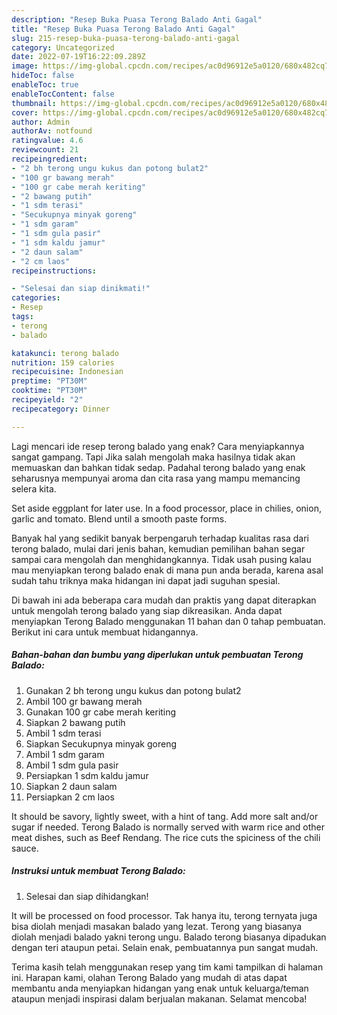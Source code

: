 ```yaml
---
description: "Resep Buka Puasa Terong Balado Anti Gagal"
title: "Resep Buka Puasa Terong Balado Anti Gagal"
slug: 215-resep-buka-puasa-terong-balado-anti-gagal
category: Uncategorized
date: 2022-07-19T16:22:09.289Z
image: https://img-global.cpcdn.com/recipes/ac0d96912e5a0120/680x482cq70/terong-balado-foto-resep-utama.jpg
hideToc: false
enableToc: true
enableTocContent: false
thumbnail: https://img-global.cpcdn.com/recipes/ac0d96912e5a0120/680x482cq70/terong-balado-foto-resep-utama.jpg
cover: https://img-global.cpcdn.com/recipes/ac0d96912e5a0120/680x482cq70/terong-balado-foto-resep-utama.jpg
author: Admin
authorAv: notfound
ratingvalue: 4.6
reviewcount: 21
recipeingredient:
- "2 bh terong ungu kukus dan potong bulat2"
- "100 gr bawang merah"
- "100 gr cabe merah keriting"
- "2 bawang putih"
- "1 sdm terasi"
- "Secukupnya minyak goreng"
- "1 sdm garam"
- "1 sdm gula pasir"
- "1 sdm kaldu jamur"
- "2 daun salam"
- "2 cm laos"
recipeinstructions:

- "Selesai dan siap dinikmati!"
categories:
- Resep
tags:
- terong
- balado

katakunci: terong balado 
nutrition: 159 calories
recipecuisine: Indonesian
preptime: "PT30M"
cooktime: "PT30M"
recipeyield: "2"
recipecategory: Dinner

---
```



Lagi mencari ide resep terong balado yang enak? Cara menyiapkannya sangat gampang. Tapi Jika salah mengolah maka hasilnya tidak akan memuaskan dan bahkan tidak sedap. Padahal terong balado yang enak seharusnya mempunyai aroma dan cita rasa yang mampu memancing selera kita.


Set aside eggplant for later use. In a food processor, place in chilies, onion, garlic and tomato. Blend until a smooth paste forms.

Banyak hal yang sedikit banyak berpengaruh terhadap kualitas rasa dari terong balado, mulai dari jenis bahan, kemudian pemilihan bahan segar sampai cara mengolah dan menghidangkannya. Tidak usah pusing kalau mau menyiapkan terong balado enak di mana pun anda berada, karena asal sudah tahu triknya maka hidangan ini dapat jadi suguhan spesial.


Di bawah ini ada beberapa cara mudah dan praktis yang dapat diterapkan untuk mengolah terong balado yang siap dikreasikan. Anda dapat menyiapkan Terong Balado menggunakan 11 bahan dan 0 tahap pembuatan. Berikut ini cara untuk membuat hidangannya.

<!--inarticleads1-->

##### Bahan-bahan dan bumbu yang diperlukan untuk pembuatan Terong Balado:

1. Gunakan 2 bh terong ungu kukus dan potong bulat2
1. Ambil 100 gr bawang merah
1. Gunakan 100 gr cabe merah keriting
1. Siapkan 2 bawang putih
1. Ambil 1 sdm terasi
1. Siapkan Secukupnya minyak goreng
1. Ambil 1 sdm garam
1. Ambil 1 sdm gula pasir
1. Persiapkan 1 sdm kaldu jamur
1. Siapkan 2 daun salam
1. Persiapkan 2 cm laos


It should be savory, lightly sweet, with a hint of tang. Add more salt and/or sugar if needed. Terong Balado is normally served with warm rice and other meat dishes, such as Beef Rendang. The rice cuts the spiciness of the chili sauce. 

<!--inarticleads2-->

##### Instruksi untuk membuat Terong Balado:


1. Selesai dan siap dihidangkan!

It will be processed on food processor. Tak hanya itu, terong ternyata juga bisa diolah menjadi masakan balado yang lezat. Terong yang biasanya diolah menjadi balado yakni terong ungu. Balado terong biasanya dipadukan dengan teri ataupun petai. Selain enak, pembuatannya pun sangat mudah. 

Terima kasih telah menggunakan resep yang tim kami tampilkan di halaman ini. Harapan kami, olahan Terong Balado yang mudah di atas dapat membantu anda menyiapkan hidangan yang enak untuk keluarga/teman ataupun menjadi inspirasi dalam berjualan makanan. Selamat mencoba!
